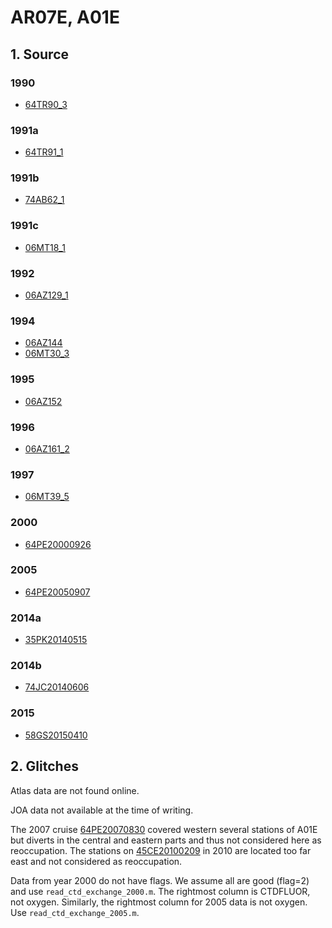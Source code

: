 # AR07E, A01E
## 1. Source
### 1990
+ [64TR90_3](https://cchdo.ucsd.edu/cruise/64TR90_3)

### 1991a
+ [64TR91_1](https://cchdo.ucsd.edu/cruise/64TR91_1)

### 1991b
+ [74AB62_1](https://cchdo.ucsd.edu/cruise/74AB62_1)

### 1991c
+ [06MT18_1](https://cchdo.ucsd.edu/cruise/06MT18_1)

### 1992
+ [06AZ129_1](https://cchdo.ucsd.edu/cruise/06AZ129_1)

### 1994
+ [06AZ144](https://cchdo.ucsd.edu/cruise/06AZ144)
+ [06MT30_3](https://cchdo.ucsd.edu/cruise/06MT30_3)

### 1995
+ [06AZ152](https://cchdo.ucsd.edu/cruise/06AZ152)

### 1996
+ [06AZ161_2](https://cchdo.ucsd.edu/cruise/06AZ161_2)

### 1997
+ [06MT39_5](https://cchdo.ucsd.edu/cruise/06MT39_5)

### 2000
+ [64PE20000926](https://cchdo.ucsd.edu/cruise/64PE20000926)

### 2005
+ [64PE20050907](https://cchdo.ucsd.edu/cruise/64PE20050907)

### 2014a
+ [35PK20140515](https://cchdo.ucsd.edu/cruise/35PK20140515)

### 2014b
+ [74JC20140606](https://cchdo.ucsd.edu/cruise/74JC20140606)

### 2015
+ [58GS20150410](https://cchdo.ucsd.edu/cruise/58GS20150410)

## 2. Glitches

Atlas data are not found online.

JOA data not available at the time of writing.

The 2007 cruise [64PE20070830](https://cchdo.ucsd.edu/cruise/64PE20070830)
covered western several stations of A01E but diverts in the central and eastern
parts and thus not considered here as reoccupation.
The stations on [45CE20100209](https://cchdo.ucsd.edu/cruise/45CE20100209) in 2010
are located too far east and not considered as reoccupation.

Data from year 2000 do not have flags. We assume all are good (flag=2) and
use `read_ctd_exchange_2000.m`. The rightmost column is CTDFLUOR, not oxygen.
Similarly, the rightmost column for 2005 data is not oxygen. Use
`read_ctd_exchange_2005.m`.
